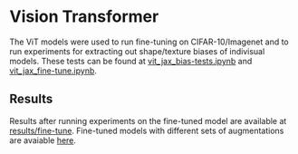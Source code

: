 # Vision Transformer

The ViT models were used to run fine-tuning on CIFAR-10/Imagenet and to run experiments for extracting out shape/texture biases of indivisual models. These tests can be found at [vit_jax_bias-tests.ipynb](https://github.com/shikhartuli/cnn_txf_bias/blob/main/vision_transformer/vit_jax_bias-tests.ipynb) and [vit_jax_fine-tune.ipynb](https://github.com/shikhartuli/cnn_txf_bias/blob/main/vision_transformer/vit_jax_fine-tune.ipynb).

## Results

Results after running experiments on the fine-tuned model are available at [results/fine-tune](https://github.com/shikhartuli/cnn_txf_bias/tree/main/vision_transformer/results/fine-tune). Fine-tuned models with different sets of augmentations are avaiable [here](https://drive.google.com/drive/folders/18dZOi_wsmo9cxULgsASKjw1N6Iocvw4h?usp=sharing).
